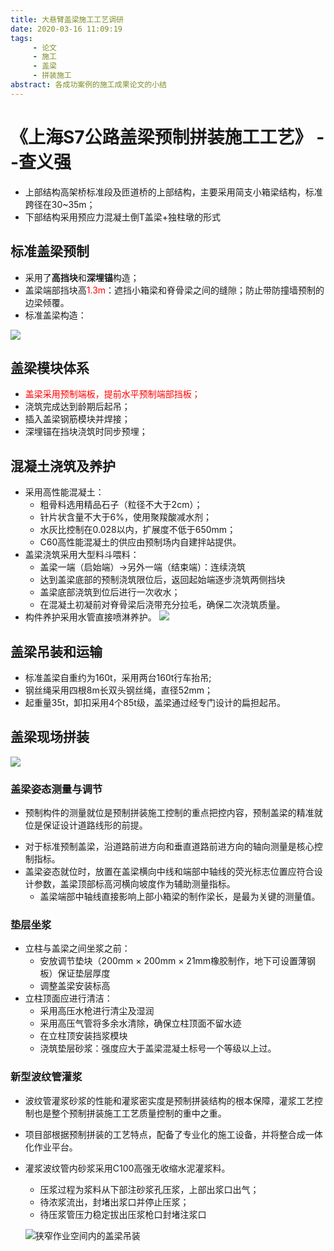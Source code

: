 ```yaml
---
title: 大悬臂盖梁施工工艺调研
date: 2020-03-16 11:09:19
tags: 
	 - 论文
	 - 施工
	 - 盖梁
	 - 拼装施工
abstract: 各成功案例的施工成果论文的小结
---
```

# 《上海S7公路盖梁预制拼装施工工艺》 --查义强
   + 上部结构高架桥标准段及匝道桥的上部结构，主要采用简支小箱梁结构，标准跨径在30~35m；
   + 下部结构采用预应力混凝土倒T盖梁+独柱墩的形式
<!-- more -->
## 标准盖梁预制
   + 采用了**高挡块**和**深埋锚**构造；
   + 盖梁端部挡块高<font color = red>1.3m</font>：遮挡小箱梁和脊骨梁之间的缝隙；防止带防撞墙预制的边梁倾覆。
   + 标准盖梁构造：

   ![](Snipaste_2020-03-16_16-43-43.png)

## 盖梁模块体系
   + <font color = red>盖梁采用预制端板，提前水平预制端部挡板；</font>
   + 浇筑完成达到龄期后起吊；
   + 插入盖梁钢筋模块并焊接；
   + 深埋锚在挡块浇筑时同步预埋；
   
## 混凝土浇筑及养护
   + 采用高性能混凝土：
     + 粗骨料选用精品石子（粒径不大于2cm）；
     + 针片状含量不大于6%，使用聚羧酸减水剂；
     + 水灰比控制在0.028以内，扩展度不低于650mm；
     + C60高性能混凝土的供应由预制场内自建拌站提供。
   + 盖梁浇筑采用大型料斗喂料：
     * 盖梁一端（启始端）$\rightarrow$另外一端（结束端）：连续浇筑
     * 达到盖梁底部的预制浇筑限位后，返回起始端逐步浇筑两侧挡块
     * 盖梁底部浇筑到位后进行一次收水；
     * 在混凝土初凝前对脊骨梁后浇带充分拉毛，确保二次浇筑质量。
   + 构件养护采用水管直接喷淋养护。
   ![](Snipaste_2020-03-16_17-13-40.png)
   
## 盖梁吊装和运输
  + 标准盖梁自重约为160t，采用两台160t行车抬吊;
  + 钢丝绳采用四根8m长双头钢丝绳，直径52mm；
  + 起重量35t，卸扣采用4个85t级，盖梁通过经专门设计的扁担起吊。

## 盖梁现场拼装
![](Snipaste_2020-03-17_10-28-47.png)

### 盖梁姿态测量与调节
  - 预制构件的测量就位是预制拼装施工控制的重点把控内容，预制盖梁的精准就位是保证设计道路线形的前提。
  + 对于标准预制盖梁，沿道路前进方向和垂直道路前进方向的轴向测量是核心控制指标。
  + 盖梁姿态就位时，放置在盖梁横向中线和端部中轴线的荧光标志位置应符合设计参数，盖梁顶部标高河横向坡度作为辅助测量指标。
    + 盖梁端部中轴线直接影响上部小箱梁的制作梁长，是最为关键的测量值。
    
### 垫层坐浆
  + 立柱与盖梁之间坐浆之前：
    + 安放调节垫块（200mm $\times$ 200mm $\times$ 21mm橡胶制作，地下可设置薄钢板）保证垫层厚度
    + 调整盖梁安装标高
  + 立柱顶面应进行清洁：
    + 采用高压水枪进行清尘及湿润
    + 采用高压气管将多余水清除，确保立柱顶面不留水迹
    + 在立柱顶安装挡浆模块
    + 浇筑垫层砂浆：强度应大于盖梁混凝土标号一个等级以上过。
    
### 新型波纹管灌浆
  + 波纹管灌浆砂浆的性能和灌浆密实度是预制拼装结构的根本保障，灌浆工艺控制也是整个预制拼装施工工艺质量控制的重中之重。
  + 项目部根据预制拼装的工艺特点，配备了专业化的施工设备，并将整合成一体化作业平台。
  + 灌浆波纹管内砂浆采用C100高强无收缩水泥灌浆料。
    + 压浆过程为浆料从下部注砂浆孔压浆，上部出浆口出气；
    + 待浓浆流出，封堵出浆口并停止压浆；
    + 待压浆管压力稳定拔出压浆枪口封堵注浆口
    
    ![狭窄作业空间内的盖梁吊装](Snipaste_2020-03-17_10-55-05.png)
  
